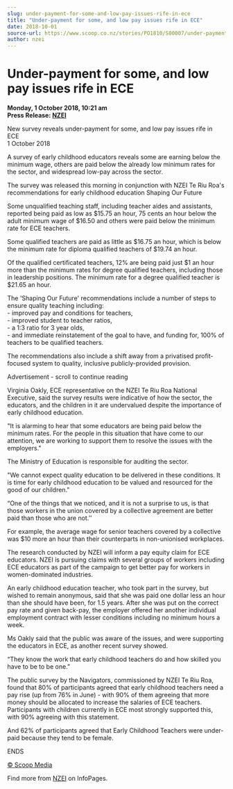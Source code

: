 ```yaml
---
slug: under-payment-for-some-and-low-pay-issues-rife-in-ece
title: "Under-payment for some, and low pay issues rife in ECE"
date: 2018-10-01
source-url: https://www.scoop.co.nz/stories/PO1810/S00007/under-payment-for-some-and-low-pay-issues-rife-in-ece.htm
author: nzei
---
```

Under-payment for some, and low pay issues rife in ECE
======================================================

**Monday, 1 October 2018, 10:21 am**  
**Press Release: [NZEI](https://info.scoop.co.nz/NZEI)**

New survey reveals under-payment for some, and low pay issues rife in ECE  
1 October 2018

A survey of early childhood educators reveals some are earning below the minimum wage, others are paid below the already low minimum rates for the sector, and widespread low-pay across the sector.

The survey was released this morning in conjunction with NZEI Te Riu Roa's recommendations for early childhood education Shaping Our Future

Some unqualified teaching staff, including teacher aides and assistants, reported being paid as low as $15.75 an hour, 75 cents an hour below the adult minimum wage of $16.50 and others were paid below the minimum rate for ECE teachers.

Some qualified teachers are paid as little as $16.75 an hour, which is below the minimum rate for diploma qualified teachers of $19.74 an hour.

Of the qualified certificated teachers, 12% are being paid just $1 an hour more than the minimum rates for degree qualified teachers, including those in leadership positions. The minimum rate for a degree qualified teacher is $21.65 an hour.

The 'Shaping Our Future' recommendations include a number of steps to ensure quality teaching including:  
\- improved pay and conditions for teachers,  
\- improved student to teacher ratios,  
\- a 1:3 ratio for 3 year olds,  
\- and immediate reinstatement of the goal to have, and funding for, 100% of teachers to be qualified teachers.

The recommendations also include a shift away from a privatised profit-focused system to quality, inclusive publicly-provided provision.

Advertisement - scroll to continue reading





Virginia Oakly, ECE representative on the NZEI Te Riu Roa National Executive, said the survey results were indicative of how the sector, the educators, and the children in it are undervalued despite the importance of early childhood education.

"It is alarming to hear that some educators are being paid below the minimum rates. For the people in this situation that have come to our attention, we are working to support them to resolve the issues with the employers."

The Ministry of Education is responsible for auditing the sector.

"We cannot expect quality education to be delivered in these conditions. It is time for early childhood education to be valued and resourced for the good of our children."

“One of the things that we noticed, and it is not a surprise to us, is that those workers in the union covered by a collective agreement are better paid than those who are not.’’

For example, the average wage for senior teachers covered by a collective was $10 more an hour than their counterparts in non-unionised workplaces.

The research conducted by NZEI will inform a pay equity claim for ECE educators. NZEI is pursuing claims with several groups of workers including ECE educators as part of the campaign to get better pay for workers in women-dominated industries.

An early childhood education teacher, who took part in the survey, but wished to remain anonymous, said that she was paid one dollar less an hour than she should have been, for 1.5 years. After she was put on the correct pay rate and given back-pay, the employer offered her another individual employment contract with lesser conditions including no minimum hours a week.

Ms Oakly said that the public was aware of the issues, and were supporting the educators in ECE, as another recent survey showed.

“They know the work that early childhood teachers do and how skilled you have to be to be one.”

The public survey by the Navigators, commissioned by NZEI Te Riu Roa, found that 80% of participants agreed that early childhood teachers need a pay rise (up from 76% in June) - with 90% of them agreeing that more money should be allocated to increase the salaries of ECE teachers. Participants with children currently in ECE most strongly supported this, with 90% agreeing with this statement.

And 62% of participants agreed that Early Childhood Teachers were under-paid because they tend to be female.

ENDS

[© Scoop Media](http://www.scoop.co.nz/about/terms.html)

Find more from [NZEI](https://info.scoop.co.nz/NZEI) on InfoPages.